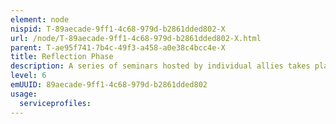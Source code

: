 ```yaml
---
element: node
nispid: T-89aecade-9ff1-4c68-979d-b2861dded802-X
url: /node/T-89aecade-9ff1-4c68-979d-b2861dded802-X.html
parent: T-ae95f741-7b4c-49f3-a458-a0e38c4bcc4e-X
title: Reflection Phase
description: A series of seminars hosted by individual allies takes place in order to enhance the strategic debate. The seminars engage all stakeholders and relevant players and partners as appropriate. Seminars cover specific aspects of a Strategic Concept. One seminar will look at the alliance’s core tasks and functions. Another seminar will look at the alliance as a part of a network of security actors in contributing to global civil and military crisis management, and the alliance’s likely tasks with a view to enhancing cooperation with international organisations and NGOs. A third seminar will look at the alliance security environment. A fourth seminar will look at capabilities, including planning and transformation. It will also look at procurement planning, a task that requires flexibility and prioritisation. Groups of experts will also explore other relevant topics, as appropriate.
level: 6
emUUID: 89aecade-9ff1-4c68-979d-b2861dded802
usage:
  serviceprofiles:
---
```

